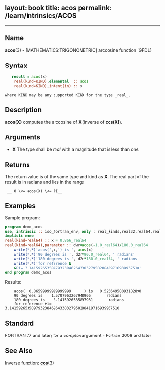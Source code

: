 layout: book
title: acos
permalink: /learn/intrinsics/ACOS
---
-------------------------------------------------------------------------------
## __Name__
__acos__(3) - \[MATHEMATICS:TRIGONOMETRIC\] arccosine function
(GFDL)

## __Syntax__
```fortran
   result = acos(x)
    real(kind=KIND),elemental  :: acos
    real(kind=KIND),intent(in) :: x
```
    where KIND may be any supported KIND for the type _real_.

## __Description__

__acos(X)__ computes the arccosine of __X__ (inverse of __cos(X)__).

## __Arguments__

  - __X__
    The type shall be _real_ with a magnitude that is less than one.
## __Returns__

The return value is of the same type and kind as __X__. The real part of the
result is in radians and lies in the range

     __ 0 \<= acos(X) \<= PI__

## __Examples__
Sample program:
```fortran
program demo_acos
use, intrinsic :: iso_fortran_env, only : real_kinds,real32,real64,real128
implicit none
real(kind=real64) :: x = 0.866_real64
real(kind=real64),parameter :: dwr=acos(-1.0_real64)/180.0_real64
    write(*,*)'acos(',x,') is ', acos(x)
    write(*,*)'90 degrees is ', d2r*90.0_real64, ' radians'
    write(*,*)'180 degrees is ', d2r*180.0_real64, ' radians'
    write(*,*)'for reference &
    &PI= 3.14159265358979323846264338327950288419716939937510'
end program demo_acos
```
Results:
```
    acos(  0.86599999999999999      ) is   0.52364958093182890
    90 degrees is    1.5707963267948966       radians
    180 degrees is    3.1415926535897931       radians
    for reference PI= 3.14159265358979323846264338327950288419716939937510
```
## __Standard__
FORTRAN 77 and later; for a _complex_ argument - Fortran 2008 and later

## __See Also__
Inverse function: [__cos__(3](COS))
